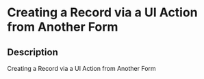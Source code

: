 # Creating a Record via a UI Action from Another Form

## Description

Creating a Record via a UI Action from Another Form
